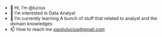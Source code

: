 - 👋 Hi, I’m @lucius
- 👀 I’m interested in Data Analyst
- 🌱 I’m currently learning A bunch of stuff that related to analyst and the domain knowledges
- 📫 How to reach me xiaoliulucius@gmail.com

<!---
lucius-xiao-liu/lucius-xiao-liu is a ✨ special ✨ repository because its `README.md` (this file) appears on your GitHub profile.
You can click the Preview link to take a look at your changes.
--->
